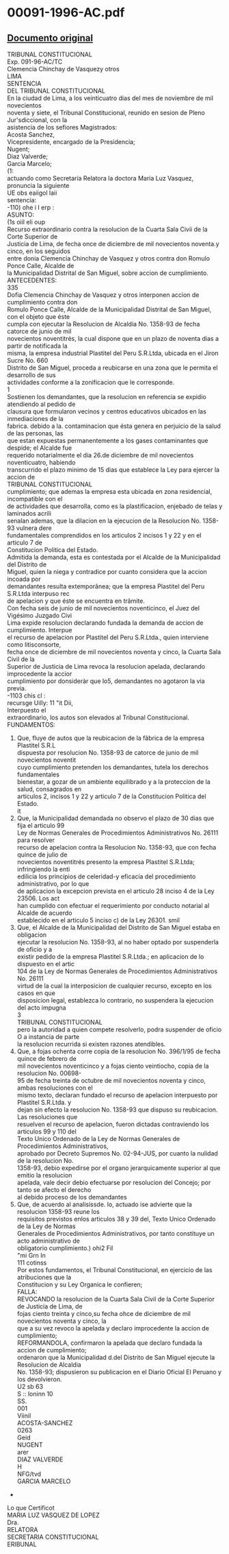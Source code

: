 
00091-1996-AC.pdf
=================
  
[Documento original](https://tc.gob.pe/jurisprudencia/1997/00091-1996-AC.pdf)  
---  
TRIBUNAL CONSTITUCIONAL  
Exp. 091-96-AC/TC  
Clemencia Chinchay de Vasquezy otros  
LIMA  
SENTENCIA  
DEL TRIBUNAL CONSTITUCIONAL  
En la ciudad de Lima, a los veinticuatro dias del mes de noviembre de mil novecientos  
noventa y siete, el Tribunal Constitucional, reunido en sesion de Pleno Jur'sdiccional, con la  
asistencia de los sefiores Magistrados:  
Acosta Sanchez,  
Vicepresidente, encargado de la Presidencia;  
Nugent;  
Diaz Valverde;  
Garcia Marcelo;  
(1:  
actuando como Secretaria Relatora la doctora Maria Luz Vasquez, pronuncia la siguiente  
UE obs eaiigol laii  
sentencia:  
-110) ohe i I erp :  
ASUNTO:  
(1s oiil eli oup  
Recurso extraordinario contra la resolucion de la Cuarta Sala Civii de la Corte Superior de  
Justicia de Lima, de fecha once de diciembre de mil novecientos noventa.y cinco, en los seguidos  
entre donia Clemencia Chinchay de Vasquez y otros contra don Romulo Ponce Calle, Alcalde de  
la Municipalidad Distrital de San Miguel, sobre accion de cumplimiento.  
ANTECEDENTES:  
335  
Dofia Clemencia Chinchay de Vasquez y otros interponen accion de cumplimiento contra don  
Romulo Ponce Calle, Alcalde de la Municipalidad Distrital de San Miguel, con el objeto que éste  
cumpla con ejecutar la Resolucion de Alcaldia No. 1358-93 de fecha catorce de junio de mil  
novecientos noventitrés, la cual dispone que en un plazo de noventa dias a partir de notificada la  
misma, la empresa industrial Plastitel del Peru S.R.Ltda, ubicada en el Jiron Sucre No. 660  
Distrito de San Miguel, proceda a reubicarse en una zona que le permita el desarrollo de sus  
actividades conforme a la zonificacion que le corresponde.  
1  
Sostienen los demandantes, que la resolucion en referencia se expidio atendiendo al pedido de  
clausura que formularon vecinos y centros educativos ubicados en las inmediaciones de la  
fabrica. debido a la. contaminacion que ésta genera en perjuicio de la salud de las personas, las  
que estan expuestas permanentemente a los gases contaminantes que despide; el Alcalde fue  
requerido notarialmente el dia 26.de diciembre de mil novecientos noventicuatro, habiendo  
transcurrido el plazo minimo de 15 dias que establece la Ley para ejercer la accion de  
TRIBUNAL CONSTITUCIONAL  
cumplimiento; que ademas la empresa esta ubicada en zona residencial, incompatible con el  
de actividades que desarrolla, como es la plastificacion, enjebado de telas y laminados acrili  
senalan ademas, que la dilacion en la ejecucion de la Resolucion No. 1358-93 vulnera dere  
fundamentales comprendidos en los articulos 2 incisos 1 y 22 y en el articulo 7 de  
Constitucion Politica del Estado.  
Admitida la demanda, esta es contestada por el Alcalde de la Municipalidad del Distrito de  
Miguel, quien la niega y contradice por cuanto considera que la accion incoada por  
demandantes resulta extemporânea; que la empresa Plastitel del Peru S.R.Ltda interpuso rec  
de apelacion y que éste se encuentra en trâmite.  
Con fecha seis de junio de mil novecientos noventicinco, el Juez del Vigésimo Juzgado Civi  
Lima expide resolucion declarando fundada la demanda de accion de cumplimiento. Interpue  
el recurso de apelacion por Plastitel del Peru S.R.Ltda., quien interviene como litisconsorte,  
fecha once de diciembre de mil novecientos noventa y cinco, la Cuarta Sala Civil de la  
Superior de Justicia de Lima revoca la resolucion apelada, declarando improcedente la accior  
cumplimiento por donsideràr que lo5, demandantes no agotaron la via previa.  
-1103 chis cl :  
recursge Uilly: 11 "it Dii,  
Interpuesto el  
extraordinario, los autos son elevados al Tribunal Constitucional.  
FUNDAMENTOS:  
1. Que, fluye de autos que la reubicacion de la fâbrica de la empresa Plastitel S.R.L  
dispuesta por resolucion No. 1358-93 de catorce de junio de mil novecientos noventit  
cuyo cumplimiento pretenden los demandantes, tutela los derechos fundamentales  
bienestar, a gozar de un ambiente equilibrado y a la proteccion de la salud, consagrados en  
articulos 2, incisos 1 y 22 y articulo 7 de la Constitucion Politica del Estado.  
it  
2. Que, la Municipalidad demandada no observo el plazo de 30 dias que fija el articulo 99  
Ley de Normas Generales de Procedimientos Administrativos No. 26111 para resolver  
recurso de apelacion contra la Resolucion No. 1358-93, que con fecha quince de julio de  
novecientos noventitrés presento la empresa Plastitel S.R.Ltda; infringiendo la enti  
edilicia los principios de celeridad-y eficacia del procedimiento administrativo, por lo que  
de aplicacion la excepcion prevista en el articulo 28 inciso 4 de la Ley 23506. Los act  
han cumplido con efectuar el requerimiento por conducto notarial al Alcalde de acuerdo  
establecido en el articulo 5 inciso c) de la Ley 26301. smil  
3. Que, el Alcalde de la Municipalidad del Distrito de San Miguel estaba en obligacion  
ejecutar la resolucion No. 1358-93, al no haber optado por suspenderla de oficio y a  
existir pedido de la empresa Plastitel S.R.Ltda.; en aplicacion de lo dispuesto en el artic  
104 de la Ley de Normas Generales de Procedimientos Administrativos No. 26111  
virtud de la cual la interposicion de cualquier recurso, excepto en los casos en que  
disposicion legal, establezca lo contrario, no suspendera la ejecucion del acto impugna  
3  
TRIBUNAL CONSTITUCIONAL  
pero la autoridad a quien compete resolverlo, podra suspender de oficio O a instancia de parte  
la resolucion recurrida si existen razones atendibles.  
4. Que, a fojas ochenta corre copia de la resolucion No. 396/1/95 de fecha quince de febrero de  
mil novecientos noventicinco y a fojas ciento veintiocho, copia de la resolucion No. 00698-  
95 de fecha treinta de octubre de mil novecientos noventa y cinco, ambas resoluciones con el  
mismo texto, declaran fundado el recurso de apelacion interpuesto por Plastitel S.R.Ltda. y  
dejan sin efecto la resolucion No. 1358-93 que dispuso su reubicacion. Las resoluciones que  
resuelven el recurso de apelacion, fueron dictadas contraviendo los articulos 99 y 110 del  
Texto Unico Ordenado de la Ley de Normas Generales de Procedimientos Administrativos,  
aprobado por Decreto Supremos No. 02-94-JUS, por cuanto la nulidad de la resolucion No.  
1358-93, debio expedirse por el organo jerarquicamente superior al que emitio la resolucion  
apelada, vale decir debio efectuarse por resolucion del Concejo; por tanto se afecto el derecho  
al debido proceso de los demandantes  
5. Que, de acuerdo al analisissde. lo, actuado ise advierte que la resolucion 1358-93 reune los  
requisitos previstos enlos articulos 38 y 39 del, Texto Unico Ordenado de la Ley de Normas  
Generales de Procedimientos Administrativos, por tanto constituye un acto administrativo de  
obligatorio cumplimiento.) ohi2 Fil  
"mi Grn In  
111 cotinss  
Por estos fundamentos, el Tribunal Constitucional, en ejercicio de las atribuciones que la  
Constitucion y su Ley Organica le confieren;  
FALLA:  
REVOCANDO la resolucion de la Cuarta Sala Civil de la Corte Superior de Justicia de Lima, de  
fojas ciento treinta y cinco,su fecha ohce de diciembre de mil novecientos noventa y cinco, la  
que a su vez revoco la apelada y declaro improcedente la accion de cumplimiento;  
REFORMANDOLA, confirmaron la apelada que declaro fundada la accion de cumplimiento;  
ordenaron que la Municipalidad d.del Distrito de San Miguel ejecute la Resolucion de Alcaldia  
No. 1358-93; dispusieron su publicacion en el Diario Oficial El Peruano y los devolvieron.  
U2 sb 63  
S  :: loninn 10  
SS.  
001  
Viinil  
ACOSTA-SANCHEZ  
0263  
Geid  
NUGENT  
arer  
DIAZ VALVERDE  
H  
NFG/tvd  
GARCIA MARCELO  
*  
Lo que Certificot  
MARIA LUZ VASQUEZ DE LOPEZ  
Dra.  
RELATORA  
SECRETARIA CONSTITUCIONAL  
ERIBUNAL